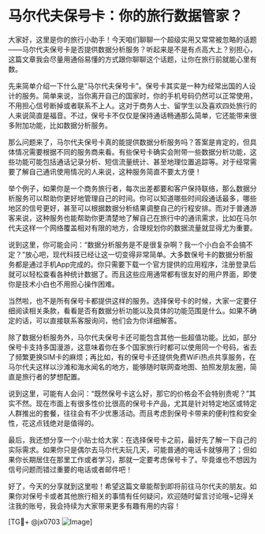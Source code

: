 # 马尔代夫保号卡：你的旅行数据管家？

大家好，这里是你的旅行小助手！今天咱们聊聊一个超级实用又常常被忽略的话题——马尔代夫保号卡是否提供数据分析服务？听起来是不是有点高大上？别担心，这篇文章我会尽量用通俗易懂的方式跟你聊聊这个话题，让你在旅行前就能心里有数。

先来简单介绍一下什么是“马尔代夫保号卡”。保号卡其实是一种为经常出国的人设计的服务。简单来说，当你离开自己的国家时，你的手机号码仍然可以正常使用，不用担心信号断掉或者联系不上人。这对于商务人士、留学生以及喜欢四处旅行的人来说简直是福音。不过，保号卡不仅仅是保持通话畅通那么简单，它还能带来很多附加功能，比如数据分析服务。

那么问题来了，马尔代夫保号卡真的能提供数据分析服务吗？答案是肯定的，但具体情况需要根据不同的服务商来看。有些保号卡确实会附带一些数据分析功能，这些功能可能包括通话记录分析、短信流量统计、甚至地理位置追踪等。对于经常需要了解自己通讯使用情况的人来说，这种服务简直不要太方便！

举个例子，如果你是一个商务旅行者，每次出差都要和客户保持联络，那么数据分析服务可以帮助你更好地管理自己的时间。你可以知道哪些时间段通话最多，哪些地区的信号更好，甚至可以根据数据分析结果调整自己的行程安排。而对于普通游客来说，这种服务也能帮助你更清楚地了解自己在旅行中的通讯需求，比如在马尔代夫这样一个网络覆盖相对有限的地方，合理规划你的数据流量就显得尤为重要。

说到这里，你可能会问：“数据分析服务是不是很复杂啊？我一个小白会不会搞不定？”放心吧，现代科技已经让这一切变得非常简单。大多数保号卡的数据分析服务都是通过手机App完成的。你只需要下载一个官方提供的应用程序，注册登录后就可以轻松查看各种统计数据了。而且这些应用通常都有很友好的用户界面，即使你是技术小白也不用担心操作困难。

当然啦，也不是所有保号卡都提供这样的服务。选择保号卡的时候，大家一定要仔细阅读相关条款，看看是否有数据分析功能以及具体的功能范围是什么。如果不确定的话，可以直接联系客服询问，他们会为你详细解答。

除了数据分析服务外，马尔代夫保号卡还可能包含其他一些超值功能。比如，部分保号卡支持多国漫游，这意味着你在多个国家旅行时都可以使用同一个号码，省去了频繁更换SIM卡的麻烦；再比如，有的保号卡还提供免费WiFi热点共享服务，在马尔代夫这样以沙滩和海水闻名的地方，能够随时联网查地图、拍照发朋友圈，简直是旅行者的梦想配置。

说到这里，可能有人会问：“既然保号卡这么好，那它的价格会不会特别贵呢？”其实不然。现在市面上有很多性价比很高的保号卡产品，尤其是针对特定地区或特定人群推出的套餐，往往会有不少优惠活动。而且考虑到保号卡带来的便利性和安全性，花这点钱绝对是值得的。

最后，我还想分享一个小贴士给大家：在选择保号卡之前，最好先了解一下自己的实际需求。如果你只是偶尔去马尔代夫玩几天，可能普通的电话卡就够用了；但如果你长期居住在那里工作或者学习，那就一定要考虑保号卡了。毕竟谁也不想因为信号问题而错过重要的电话或者邮件吧！

好了，今天的分享就到这里啦！希望这篇文章能帮到即将前往马尔代夫的朋友。如果你对保号卡或者其他旅行相关的事情有任何疑问，欢迎随时留言讨论哦~记得关注我的账号，我会持续为大家带来更多有趣有用的内容！

[TG💪+ @jx0703 ![Image](https://github.com/user-attachments/assets/dbca1d08-cadb-493c-b0ec-ad6f7a83f270)]